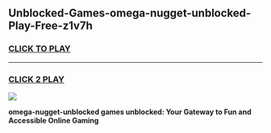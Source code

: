 
## Unblocked-Games-omega-nugget-unblocked-Play-Free-z1v7h
<h3>
<a href="https://premium76.site?title=omega-nugget-unblocked&ref=23A">CLICK TO PLAY</a></h3>
<hr>

<h3>
<a href="https://premium76.site?title=omega-nugget-unblocked&ref=23A">CLICK 2 PLAY</a>
  
</h3>

<a href="https://premium76.site?title=omega-nugget-unblocked&ref=23A"><img src="https://clearcache.store/games.png"></a>


**omega-nugget-unblocked games unblocked: Your Gateway to Fun and Accessible Online Gaming**
